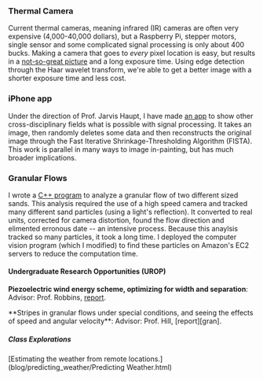 ### Thermal Camera
Current thermal cameras, meaning infrared (IR) cameras are often very expensive
(4,000-40,000 dollars), but a Raspberry Pi, stepper motors,  single sensor
and some complicated signal processing is only about 400 bucks. Making a camera
that goes to *every* pixel location is easy, but results in a [not-so-great
picture][bad_pic] and a long exposure time. Using edge detection through the
Haar wavelet transform, we're able to get a better image with a shorter
exposure time and less cost.

[bad_pic]:https://raw.github.com/scottsievert/IRcamera/master/temp.rpi/IRcamera/full.png

### iPhone app
Under the direction of Prof. Jarvis Haupt, I have made [an app][app] to show other
cross-disciplinary fields what is possible with signal processing. It takes an
image, then randomly deletes some data and then reconstructs the original
image through the Fast Iterative Shrinkage-Thresholding Algorithm (FISTA). This
work is parallel in many ways to image in-painting, but has much broader
implications.

[app]:https://github.com/scottsievert/iSparse

### Granular Flows 
I wrote a [C++ program][c++] to analyze a granular flow of
two different sized sands. This analysis required the use of a high speed
camera and tracked many different sand particles (using a light's reflection).
It converted to real units, corrected for camera distortion, found the flow
direction and elimented erronous date -- an intensive process. Because this
anaylsis tracked so many particles, it took a long time. I deployed the
computer vision program (which I modified) to find these particles on Amazon's
EC2 servers to reduce the computation time.

[c++]:https://github.com/scottsievert/Granular-Flows-Image-Analysis

#### Undergraduate Research Opportunities (UROP)
**Piezoelectric wind energy scheme, optimizing for width and separation**: Advisor: Prof. Robbins, [report][wind].
<p>
**Stripes in granular flows under special conditions, and seeing the effects of
speed and angular velocity**: Advisor: Prof. Hill,
[report][gran].


##### Class Explorations
[Estimating the weather from remote locations.](blog/predicting_weather/Predicting Weather.html)


[wind]:http://purl.umn.edu/120427
[gran]:http://purl.umn.edu/113663

